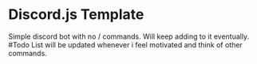 # Discord.js Template
Simple discord bot with no / commands. Will keep adding to it eventually.
#Todo List
will be updated whenever i feel motivated and think of other commands.

